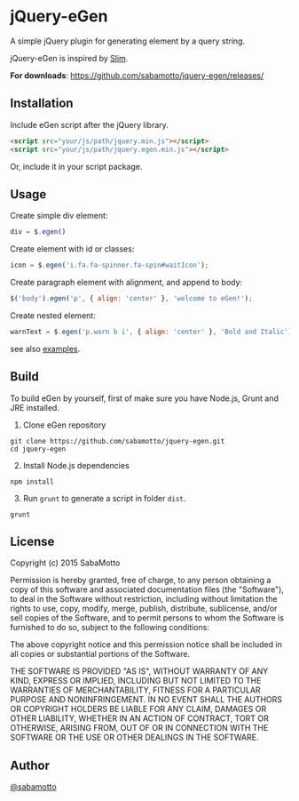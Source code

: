 # jQuery-eGen

A simple jQuery plugin for generating element by a query string.

jQuery-eGen is inspired by [Slim](https://github.com/slim-template/slim).

__For downloads__: https://github.com/sabamotto/jquery-egen/releases/

## Installation

Include eGen script after the jQuery library.
```html
<script src="your/js/path/jquery.min.js"></script>
<script src="your/js/path/jquery.egen.min.js"></script>
```

Or, include it in your script package.

## Usage

Create simple div element:
```javascript
div = $.egen()
```

Create element with id or classes:
```javascript
icon = $.egen('i.fa.fa-spinner.fa-spin#waitIcon');
```

Create paragraph element with alignment, and append to body:
```javascript
$('body').egen('p', { align: 'center' }, 'welcome to eGen!');
```

Create nested element:
```javascript
warnText = $.egen('p.warn b i', { align: 'center' }, 'Bold and Italic');
```

see also [examples](https://github.com/sabamotto/jquery-egen/tree/master/examples).

## Build

To build eGen by yourself, first of make sure you have Node.js, Grunt and JRE installed.

1. Clone eGen repository
```
git clone https://github.com/sabamotto/jquery-egen.git
cd jquery-egen
```

2. Install Node.js dependencies
```
npm install
```

3. Run `grunt` to generate a script in folder `dist`.
```
grunt
```

## License

Copyright (c) 2015 SabaMotto

Permission is hereby granted, free of charge, to any person obtaining a copy
of this software and associated documentation files (the "Software"), to deal
in the Software without restriction, including without limitation the rights
to use, copy, modify, merge, publish, distribute, sublicense, and/or sell
copies of the Software, and to permit persons to whom the Software is
furnished to do so, subject to the following conditions:

The above copyright notice and this permission notice shall be included in
all copies or substantial portions of the Software.

THE SOFTWARE IS PROVIDED "AS IS", WITHOUT WARRANTY OF ANY KIND, EXPRESS OR
IMPLIED, INCLUDING BUT NOT LIMITED TO THE WARRANTIES OF MERCHANTABILITY,
FITNESS FOR A PARTICULAR PURPOSE AND NONINFRINGEMENT. IN NO EVENT SHALL THE
AUTHORS OR COPYRIGHT HOLDERS BE LIABLE FOR ANY CLAIM, DAMAGES OR OTHER
LIABILITY, WHETHER IN AN ACTION OF CONTRACT, TORT OR OTHERWISE, ARISING FROM,
OUT OF OR IN CONNECTION WITH THE SOFTWARE OR THE USE OR OTHER DEALINGS IN
THE SOFTWARE.

## Author

[@sabamotto](https://twitter.com/sabamotto)
